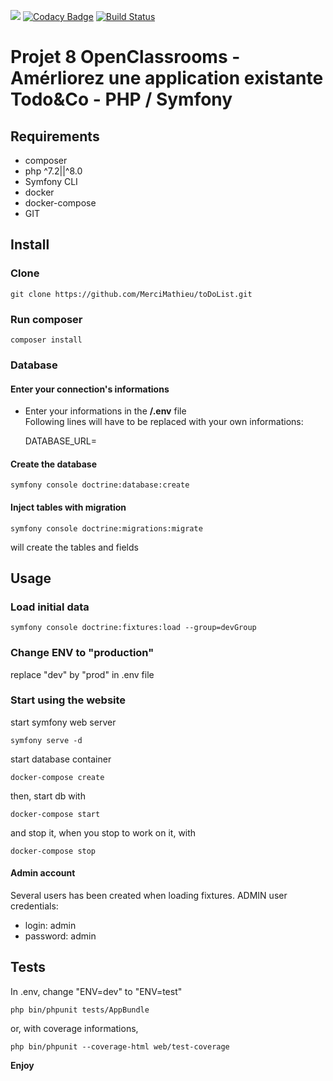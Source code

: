 <a href="https://codeclimate.com/github/MerciMathieu/toDoList/maintainability"><img src="https://api.codeclimate.com/v1/badges/cf196787cd32d09159a9/maintainability" /></a>
[![Codacy Badge](https://app.codacy.com/project/badge/Grade/c70d6d0f3dfa4d0b80f578df14394ff8)](https://www.codacy.com/gh/MerciMathieu/toDoList/dashboard?utm_source=github.com&amp;utm_medium=referral&amp;utm_content=MerciMathieu/toDoList&amp;utm_campaign=Badge_Grade)
[![Build Status](https://travis-ci.com/MerciMathieu/toDoList.svg?branch=master)](https://travis-ci.com/MerciMathieu/toDoList)

# <p>Projet 8 OpenClassrooms - Amérliorez une application existante Todo&Co - PHP / Symfony</p>


## Requirements
*   composer
*   php ^7.2||^8.0
*   Symfony CLI
*   docker
*   docker-compose
*   GIT

## Install

### Clone

    git clone https://github.com/MerciMathieu/toDoList.git

### Run composer

    composer install

### Database
#### Enter your connection's informations

*   Enter your informations in the **/.env**  file  
    Following lines will have to be replaced with your own informations:


    DATABASE_URL=

#### Create the database

    symfony console doctrine:database:create

#### Inject tables with migration

    symfony console doctrine:migrations:migrate

will create the tables and fields

## Usage

### Load initial data

    symfony console doctrine:fixtures:load --group=devGroup

### Change ENV to "production"

replace "dev" by "prod" in .env file

### Start using the website

start symfony web server

    symfony serve -d

start database container

    docker-compose create  

then, start db with

    docker-compose start  

and stop it, when you stop to work on it, with

    docker-compose stop

#### Admin account

Several users has been created when loading fixtures.
ADMIN user credentials:
* login: admin
* password: admin

## Tests

In .env, change "ENV=dev" to "ENV=test"

    php bin/phpunit tests/AppBundle

or, with coverage informations,

    php bin/phpunit --coverage-html web/test-coverage



**Enjoy**
